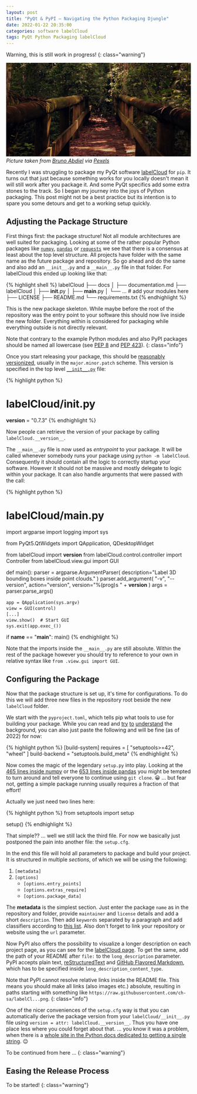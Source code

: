 ```yaml
---
layout: post
title: "PyQt & PyPI – Navigating the Python Packaging Djungle"
date: 2022-01-22 20:35:00
categories: software labelCloud
tags: PyQt Python Packaging labelCloud
---
```


Warning, this is still work in progress!
{: class="warning"}


![Djungle](/assets/img/2022-01-22_Djungle.jpg)
*Picture taken from [Bruno Abdiel](https://www.pexels.com/de-de/@phototrackbr?utm_content=attributionCopyText&utm_medium=referral&utm_source=pexels) via [Pexels](https://www.pexels.com/de-de/foto/leere-braune-holzfussbrucke-236412/?utm_content=attributionCopyText&utm_medium=referral&utm_source=pexels)*


Recently I was struggling to package my PyQt software
[labelCloud](https://github.com/ch-sa/labelCloud) for `pip`. It turns out that just
because something works for you locally doesn't mean it will still work after you
package it. And some PyQt specifics add some extra stones to the track. So I began my
journey into the joys of Python packaging. This post might not be a best practice but
its intention is to spare you some detours and get to a working setup quickly.


## Adjusting the Package Structure

First things first: the package structure! Not all module architectures are well suited
for packaging. Looking at some of the rather popular Python packages like
[`numpy`](https://github.com/numpy/numpy),
[`pandas`](https://github.com/pandas-dev/pandas) or
[`requests`](https://github.com/psf/requests) we see that there is a consensus at least
about the top level structure. All projects have folder with the same name as the future
package and repository. So go ahead and do the same and also add an `__init__.py` and a
`__main__.py` file in that folder. For labelCloud this ended up looking like that:

{% highlight shell %}
labelCloud
├── docs
│   ├── documentation.md
├── labelCloud
│   ├── __init__.py
│   ├── __main__.py
│   └── ...  # add your modules here
├── LICENSE
├── README.md
└── requirements.txt
{% endhighlight %}

This is the new package skeleton. While maybe before the root of the repository was the
entry point to your software this should now live inside the new folder. Everything
within is considered for packaging while everything outside is not directly relevant.

Note that contrary to the example Python modules and also PyPI packages should be named
all lowercase (see [PEP
8](https://www.python.org/dev/peps/pep-0008/#package-and-module-names) and [PEP
423](https://www.python.org/dev/peps/pep-0423/#follow-pep-8-for-syntax-of-package-and-module-names)).
{: class="info"}

Once you start releasing your package, this should be [reasonably
versionized](https://www.python.org/dev/peps/pep-0440/#version-scheme), usually in the
`major.minor.patch` scheme. This version is specified in the top level
[`__init__.py`](https://github.com/ch-sa/labelCloud/blob/master/labelCloud/__init__.py)
file:

{% highlight python %}
# labelCloud/__init__.py
__version__ = "0.7.3"
{% endhighlight %}

Now people can retrieve the version of your package by calling `labelCloud.__version__`.

The `__main__.py` file is now used as *entrypoint* to your package. It will be called
whenever somebody runs your package using `python -m labelCloud`. Consequently it should
contain all the logic to correctly startup your software. However it should not be
massive and mostly delegate to logic within your package. It can also handle arguments
that were passed with the call:

{% highlight python %}
# labelCloud/main.py
import argparse
import logging
import sys

from PyQt5.QtWidgets import QApplication, QDesktopWidget

from labelCloud import __version__
from labelCloud.control.controller import Controller
from labelCloud.view.gui import GUI


def main():
    parser = argparse.ArgumentParser(
        description="Label 3D bounding boxes inside point clouds."
    )
    parser.add_argument(
        "-v", "--version", action="version", version="%(prog)s " + __version__
    )
    args = parser.parse_args()

    app = QApplication(sys.argv)
    view = GUI(control)
    [...]
    view.show()  # Start GUI
    sys.exit(app.exec_())


if __name__ == "__main__":
    main()
{% endhighlight %}

Note that the imports inside the `__main__.py` are still absolute. Within the rest of
the package however you should try to reference to your own in relative syntax like
`from .view.gui import GUI`.

## Configuring the Package

Now that the package structure is set up, it's time for configurations. To do this we
will add three new files in the repository root beside the new `labelCloud` folder.

We start with the `pyproject.toml`, which tells pip what tools to use for building your
package. While you can read and [try](https://www.python.org/dev/peps/pep-0518/)
[to](https://snarky.ca/what-the-heck-is-pyproject-toml/)
[understand](https://www.python.org/dev/peps/pep-0621/) the background, you can also
just paste the following and will be fine (as of 2022) for now:

{% highlight python %}
[build-system]
requires = [
    "setuptools>=42",
    "wheel"
]
build-backend = "setuptools.build_meta"
{% endhighlight %}


Now comes the magic of the legendary `setup.py` into play. Looking at the [465 lines
inside numpy](https://github.com/numpy/numpy/blob/main/setup.py) or the [653 lines
inside pandas](https://github.com/pandas-dev/pandas/blob/main/setup.py) you might be
tempted to turn around and tell everyone to continue using `git clone`. 😀 ... but fear
not, getting a simple package running usually requires a fraction of that effort!

Actually we just need two lines here:

{% highlight python %}
from setuptools import setup

setup()
{% endhighlight %}

That simple?? ... well we still lack the third file. For now we basically just postponed
the pain into another file: the `setup.cfg`.

In the end this file will hold all parameters to package and build your project. It is
structured in multiple *sections*, of which we will be using the following:

1. `[metadata]`
2. `[options]`
   * `[options.entry_points]`
   * `[options.extras_require]`
   * `[options.package_data]`

The **metadata** is the simplest section. Just enter the package `name` as in the
repository and folder, provide `maintainer` and `license` details and add a short
`description`. Then add `keywords` separated by a paragraph and add classifiers
according to [this list](https://pypi.org/classifiers/). Also don't forget to link your
repository or website using the `url` parameter.

Now PyPI also offers the possibility to visualize a longer description on each project
page, as you can see for the [labelCloud page](https://pypi.org/project/labelCloud/). To
get the same, add the path of your README after `file:` to the `long_description`
parameter. PyPI accepts plain text,
[reStructuredText](https://docutils.sourceforge.io/rst.html) and [GitHub Flavored
Markdown](https://github.github.com/gfm/), which has to be specified inside
`long_description_content_type`.


Note that PyPI cannot resolve relative links inside the README file. This means you
should make all links (also images etc.) absolute, resulting in paths starting with
something like `https://raw.githubusercontent.com/ch-sa/labelCl...png`.
{: class="info"}

One of the nicer conveniences of the `setup.cfg` way is that you can automatically
derive the package version from your `labelCloud/__init__.py` file using `version =
attr: labelCloud.__version__`. Thus you have one place less where you could forget about
that. ... you know it was a problem, when there is a [whole site in the Python docs
dedicated to getting a single
string](https://packaging.python.org/en/latest/guides/single-sourcing-package-version/).
😉

To be continued from here ...
{: class="warning"}

## Easing the Release Process

To be started!
{: class="warning"}